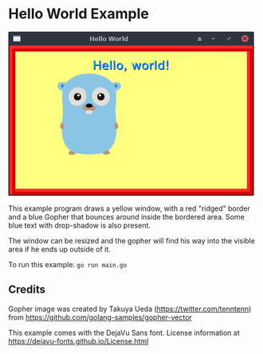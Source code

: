 # Hello World Example

![Screenshot](screenshot.png)

This example program draws a yellow window, with a red "ridged" border
and a blue Gopher that bounces around inside the bordered area. Some blue
text with drop-shadow is also present.

The window can be resized and the gopher will find his way into the visible
area if he ends up outside of it.

To run this example: `go run main.go`

## Credits

Gopher image was created by Takuya Ueda (https://twitter.com/tenntenn)
from https://github.com/golang-samples/gopher-vector

This example comes with the DejaVu Sans font. License information
at https://dejavu-fonts.github.io/License.html
